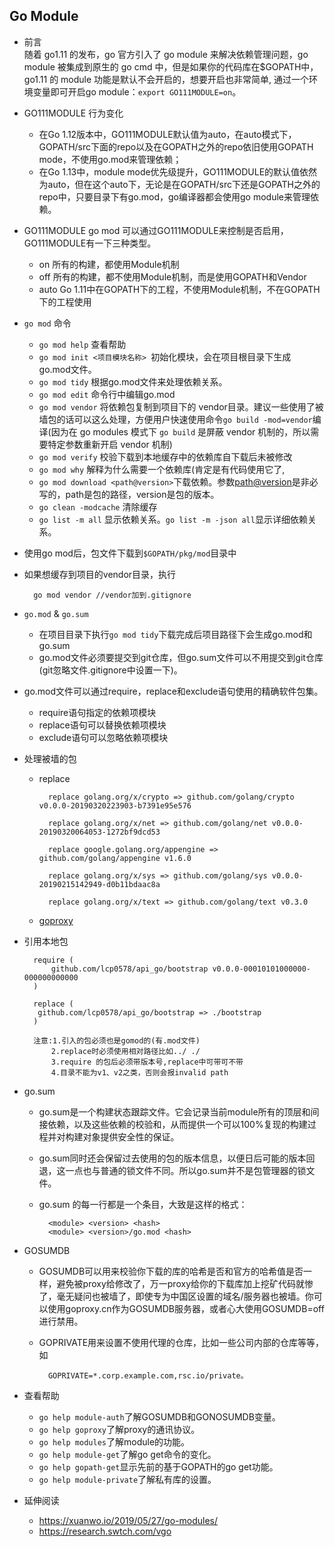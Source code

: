 ## Go Module
- 前言  
   随着 go1.11 的发布，go 官方引入了 go module 来解决依赖管理问题，go module 被集成到原生的 go cmd 中，但是如果你的代码库在$GOPATH中，go1.11 的 module 功能是默认不会开启的，想要开启也非常简单, 通过一个环境变量即可开启go module：`export GO111MODULE=on`。
- GO111MODULE 行为变化
	- 在Go 1.12版本中，GO111MODULE默认值为auto，在auto模式下，GOPATH/src下面的repo以及在GOPATH之外的repo依旧使用GOPATH mode，不使用go.mod来管理依赖；
	- 在Go 1.13中，module mode优先级提升，GO111MODULE的默认值依然为auto，但在这个auto下，无论是在GOPATH/src下还是GOPATH之外的repo中，只要目录下有go.mod，go编译器都会使用go module来管理依赖。
- GO111MODULE
	go mod 可以通过GO111MODULE来控制是否启用，GO111MODULE有一下三种类型。
	- on 所有的构建，都使用Module机制
	- off 所有的构建，都不使用Module机制，而是使用GOPATH和Vendor
	- auto Go 1.11中在GOPATH下的工程，不使用Module机制，不在GOPATH下的工程使用
- `go mod` 命令
	- `go mod help` 查看帮助
	- `go mod init <项目模块名称> `初始化模块，会在项目根目录下生成 go.mod文件。
	- `go mod tidy` 根据go.mod文件来处理依赖关系。
	- `go mod edit` 命令行中编辑go.mod
	- `go mod vendor` 将依赖包复制到项目下的 vendor目录。建议一些使用了被墙包的话可以这么处理，方便用户快速使用命令`go build -mod=vendor`编译(因为在 go modules 模式下 `go build` 是屏蔽 vendor 机制的，所以需要特定参数重新开启 vendor 机制)
	- `go mod verify` 校验下载到本地缓存中的依赖库自下载后未被修改
	- `go mod why` 解释为什么需要一个依赖库(肯定是有代码使用它了,
	- `go mod download <path@version>`下载依赖。参数<path@version>是非必写的，path是包的路径，version是包的版本。
	- `go clean -modcache` 清除缓存
	- `go list -m all` 显示依赖关系。`go list -m -json all`显示详细依赖关系。
- 使用go mod后，包文件下载到`$GOPATH/pkg/mod`目录中
- 如果想缓存到项目的vendor目录，执行

		go mod vendor //vendor加到.gitignore
- `go.mod` & `go.sum`
	- 在项目目录下执行`go mod tidy`下载完成后项目路径下会生成go.mod和go.sum
	- go.mod文件必须要提交到git仓库，但go.sum文件可以不用提交到git仓库(git忽略文件.gitignore中设置一下)。
- go.mod文件可以通过require，replace和exclude语句使用的精确软件包集。
	- require语句指定的依赖项模块
	- replace语句可以替换依赖项模块
	- exclude语句可以忽略依赖项模块
- 处理被墙的包
	- replace
	
    		replace golang.org/x/crypto => github.com/golang/crypto v0.0.0-20190320223903-b7391e95e576

            replace golang.org/x/net => github.com/golang/net v0.0.0-20190320064053-1272bf9dcd53

            replace google.golang.org/appengine => github.com/golang/appengine v1.6.0

            replace golang.org/x/sys => github.com/golang/sys v0.0.0-20190215142949-d0b11bdaac8a

            replace golang.org/x/text => github.com/golang/text v0.3.0
	- [goproxy](goproxy.md)
- 引用本地包

        require (
            github.com/lcp0578/api_go/bootstrap v0.0.0-00010101000000-000000000000
        )

        replace (
         github.com/lcp0578/api_go/bootstrap => ./bootstrap
        )

        注意:1.引入的包必须也是gomod的(有.mod文件)
            2.replace时必须使用相对路径比如../ ./
            3.require 的包后必须带版本号,replace中可带可不带
            4.目录不能为v1、v2之类，否则会报invalid path
- go.sum
	- go.sum是一个构建状态跟踪文件。它会记录当前module所有的顶层和间接依赖，以及这些依赖的校验和，从而提供一个可以100%复现的构建过程并对构建对象提供安全性的保证。
	- go.sum同时还会保留过去使用的包的版本信息，以便日后可能的版本回退，这一点也与普通的锁文件不同。所以go.sum并不是包管理器的锁文件。
	- go.sum 的每一行都是一个条目，大致是这样的格式：

            <module> <version> <hash>
            <module> <version>/go.mod <hash>
- GOSUMDB
	- GOSUMDB可以用来校验你下载的库的哈希是否和官方的哈希值是否一样，避免被proxy给修改了，万一proxy给你的下载库加上挖矿代码就惨了，毫无疑问也被墙了，即使专为中国区设置的域名/服务器也被墙。你可以使用goproxy.cn作为GOSUMDB服务器，或者心大使用GOSUMDB=off进行禁用。
	- GOPRIVATE用来设置不使用代理的仓库，比如一些公司内部的仓库等等，如
	
    		GOPRIVATE=*.corp.example.com,rsc.io/private。
- 查看帮助
	- `go help module-auth`了解GOSUMDB和GONOSUMDB变量。
	- `go help goproxy`了解proxy的通讯协议。
	- `go help modules`了解module的功能。
	- `go help module-get`了解go get命令的变化。
    - `go help gopath-get`显示先前的基于GOPATH的go get功能。
	- `go help module-private`了解私有库的设置。
- 延伸阅读
	- https://xuanwo.io/2019/05/27/go-modules/
	- https://research.swtch.com/vgo
